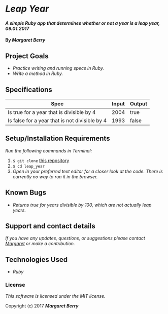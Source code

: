 # _Leap Year_

#### _A simple Ruby app that determines whether or not a year is a leap year, 09.01.2017_

#### By _**Margaret Berry**_

## Project Goals
* _Practice writing and running specs in Ruby._
* _Write a method in Ruby._

## Specifications
| Spec              | Input | Output |
|-------------------|-------|--------|
| Is true for a year that is divisible by 4     | 2004    | true      |
| Is false for a year that is not divisible by 4     | 1993    | false      |

## Setup/Installation Requirements
_Run the following commands in Terminal:_

1. `$ git clone` [this repository](https://github.com/codemargaret/leap_year.git)
2. `$ cd leap_year`
3. _Open in your preferred text editor for a closer look at the code. There is currently no way to run it in the browser._

## Known Bugs
* _Returns true for years divisible by 100, which are not actually leap years._

## Support and contact details
_If you have any updates, questions, or suggestions please contact [Margaret] or make a contribution._

[Margaret]: mailto:codeberry1@gmail.com

## Technologies Used
* _Ruby_

### License
*This software is licensed under the MIT license.*

Copyright (c) 2017 **_Margaret Berry_**
